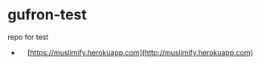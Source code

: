 # gufron-test
repo for test
<center>
  
* [https://muslimify.herokuapp.com](http://muslimify.herokuapp.com)
</center>
